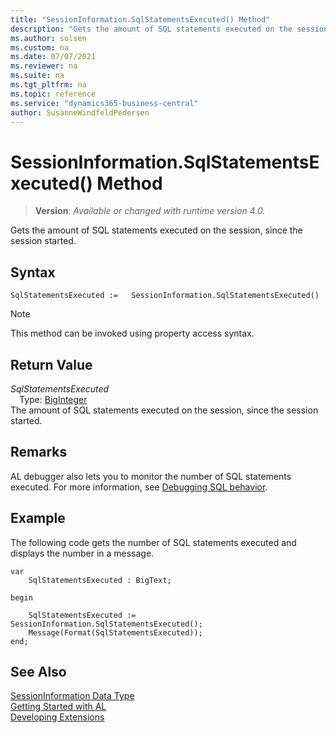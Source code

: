 ```yaml
---
title: "SessionInformation.SqlStatementsExecuted() Method"
description: "Gets the amount of SQL statements executed on the session, since the session started."
ms.author: solsen
ms.custom: na
ms.date: 07/07/2021
ms.reviewer: na
ms.suite: na
ms.tgt_pltfrm: na
ms.topic: reference
ms.service: "dynamics365-business-central"
author: SusanneWindfeldPedersen
---
```

[//]: # (START>DO_NOT_EDIT)
[//]: # (IMPORTANT:Do not edit any of the content between here and the END>DO_NOT_EDIT.)
[//]: # (Any modifications should be made in the .xml files in the ModernDev repo.)
# SessionInformation.SqlStatementsExecuted() Method
> **Version**: _Available or changed with runtime version 4.0._

Gets the amount of SQL statements executed on the session, since the session started.


## Syntax
```AL
SqlStatementsExecuted :=   SessionInformation.SqlStatementsExecuted()
```
> [!NOTE]
> This method can be invoked using property access syntax.


## Return Value
*SqlStatementsExecuted*  
&emsp;Type: [BigInteger](../biginteger/biginteger-data-type.md)  
The amount of SQL statements executed on the session, since the session started.


[//]: # (IMPORTANT: END>DO_NOT_EDIT)

## Remarks

AL debugger also lets you to monitor the number of SQL statements executed. For more information, see [Debugging SQL behavior](../../devenv-debugging.md#DebugSQL).

## Example

The following code gets the number of SQL statements executed and displays the number in a message.

```al
var
    SqlStatementsExecuted : BigText;

begin

    SqlStatementsExecuted := SessionInformation.SqlStatementsExecuted();
    Message(Format(SqlStatementsExecuted));
end;
```

## See Also

[SessionInformation Data Type](sessioninformation-data-type.md)  
[Getting Started with AL](../../devenv-get-started.md)  
[Developing Extensions](../../devenv-dev-overview.md)
